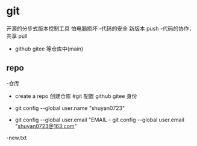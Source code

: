 # git

开源的分步式版本控制工具  怕电脑损坏
-代码的安全 新版本 push
-代码的协作，共享 pull
- github gitee 等仓库中(main) 


## repo
 -仓库 
 - create a repo  创建仓库
 #git 配置
 github gitee 身份
 - git config --global user.name "shuyan0723"

 - git config --global user.email
  "EMAIL - git config --global user.email "shuyan0723@163.com"

  -new.txt 